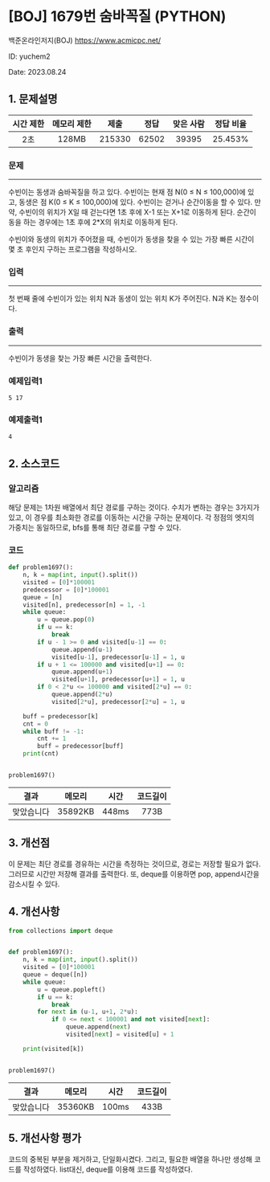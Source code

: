 # [BOJ] 1679번 숨바꼭질 (PYTHON)
백준온라인저지(BOJ) https://www.acmicpc.net/

ID: yuchem2

Date: 2023.08.24
## 1. 문제설명
| 시간 제한 | 메모리 제한 | 제출  | 정답 | 맞은 사람 | 정답 비율 |
| :---: | :---: | :---: | :---: | :---: | :---: |
|  2초  |  128MB  | 215330 | 62502 | 39395 | 25.453% |

### 문제
---
수빈이는 동생과 숨바꼭질을 하고 있다. 수빈이는 현재 점 N(0 ≤ N ≤ 100,000)에 있고, 동생은 점 K(0 ≤ K ≤ 100,000)에 있다. 수빈이는 걷거나 순간이동을 할 수 있다. 만약, 수빈이의 위치가 X일 때 걷는다면 1초 후에 X-1 또는 X+1로 이동하게 된다. 순간이동을 하는 경우에는 1초 후에 2*X의 위치로 이동하게 된다.

수빈이와 동생의 위치가 주어졌을 때, 수빈이가 동생을 찾을 수 있는 가장 빠른 시간이 몇 초 후인지 구하는 프로그램을 작성하시오.
### 입력
---
첫 번째 줄에 수빈이가 있는 위치 N과 동생이 있는 위치 K가 주어진다. N과 K는 정수이다.
### 출력
---
수빈이가 동생을 찾는 가장 빠른 시간을 출력한다.
### 예제입력1
```
5 17
```
### 예제출력1
```
4
```
## 2. 소스코드

### 알고리즘
해당 문제는 1차원 배열에서 최단 경로를 구하는 것이다. 수치가 변하는 경우는 3가지가 있고, 이 경우를 최소화한 경로를 이동하는 시간을 구하는 문제이다. 
각 정점의 엣지의 가중치는 동일하므로, bfs를 통해 최단 경로를 구할 수 있다. 

### 코드
```Python
def problem1697():
    n, k = map(int, input().split())
    visited = [0]*100001
    predecessor = [0]*100001
    queue = [n]
    visited[n], predecessor[n] = 1, -1
    while queue:
        u = queue.pop(0)
        if u == k:
            break
        if u - 1 >= 0 and visited[u-1] == 0:
            queue.append(u-1)
            visited[u-1], predecessor[u-1] = 1, u
        if u + 1 <= 100000 and visited[u+1] == 0:
            queue.append(u+1)
            visited[u+1], predecessor[u+1] = 1, u
        if 0 < 2*u <= 100000 and visited[2*u] == 0:
            queue.append(2*u)
            visited[2*u], predecessor[2*u] = 1, u

    buff = predecessor[k]
    cnt = 0
    while buff != -1:
        cnt += 1
        buff = predecessor[buff]
    print(cnt)


problem1697()

```
| 결과 | 메모리 | 시간 | 코드길이 |
|:---:|:-----: | :---: | :----: |
| 맞았습니다 | 35892KB | 448ms | 773B |

## 3. 개선점
이 문제는 최단 경로를 경유하는 시간을 측정하는 것이므로, 경로는 저장할 필요가 없다. 그러므로 시간만 저장해 결과를 출력한다. 또, deque를 이용하면 pop, append시간을 감소시킬 수 있다. 

## 4. 개선사항

```Python
from collections import deque


def problem1697():
    n, k = map(int, input().split())
    visited = [0]*100001
    queue = deque([n])
    while queue:
        u = queue.popleft()
        if u == k:
            break
        for next in (u-1, u+1, 2*u):
            if 0 <= next < 100001 and not visited[next]:
                queue.append(next)
                visited[next] = visited[u] + 1

    print(visited[k])


problem1697()

```
| 결과 | 메모리 | 시간 | 코드길이 |
|:---:|:-----: | :---: | :----: |
| 맞았습니다 | 35360KB | 100ms | 433B |

## 5. 개선사항 평가
코드의 중복된 부분을 제거하고, 단일화시켰다. 그리고, 필요한 배열을 하나만 생성해 코드를 작성하였다. list대신, deque를 이용해 코드를 작성하였다. 
